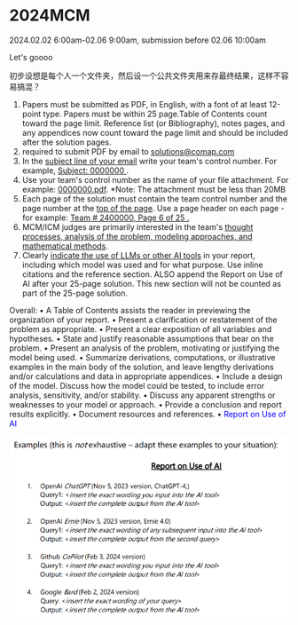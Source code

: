 # 2024MCM

2024.02.02 6:00am-02.06 9:00am, submission before 02.06 10:00am

Let's goooo

初步设想是每个人一个文件夹，然后设一个公共文件夹用来存最终结果，这样不容易搞混？

1. Papers must be submitted as PDF, in English, with a font of at least 12-point type. Papers must be within 25 page.Table of Contents count toward the page limit. Reference list (or Bibliography), notes pages, and any appendices now count toward the page limit and should be included after the solution pages.
2. required to submit PDF by email to solutions@comap.com
3. In the <u>subject line of your email</u> write your team's control number. For example, <u>Subject: 0000000 </u>. 
4. Use your team's control number as the name of your file attachment. For example: <u>0000000.pdf</u>. *Note: The attachment must be less than 20MB
5. Each page of the solution must contain the team control number and the page number at the <u>top of the page</u>. Use a page header on each page - for example: <u>Team # 2400000, Page 6 of 25 .</u>
6. MCM/ICM judges are primarily interested in the team's <u>thought processes, analysis of the problem, modeling approaches, and mathematical methods</u>.
7. Clearly <u>indicate the use of LLMs or other AI tools</u> in your report, including which model was used and for what purpose. Use inline citations and the reference section. ALSO append the Report on Use of AI after your 25-page solution. This new section will not be counted as part of the 25-page solution.

Overall:
• A Table of Contents assists the reader in previewing the organization of your report.
• Present a clarification or restatement of the problem as appropriate.
• Present a clear exposition of all variables and hypotheses.
• State and justify reasonable assumptions that bear on the problem.
• Present an analysis of the problem, motivating or justifying the model being used.
• Summarize derivations, computations, or illustrative examples in the main body of the solution, and leave lengthy derivations and/or calculations and data in appropriate appendices.
• Include a design of the model. Discuss how the model could be tested, to include error analysis, sensitivity, and/or stability.
• Discuss any apparent strengths or weaknesses to your model or approach.
• Provide a conclusion and report results explicitly.
• Document resources and references.
• <font color=Blue>Report on Use of AI</font>

![Alt text](<rules/report on use of ai.png>)